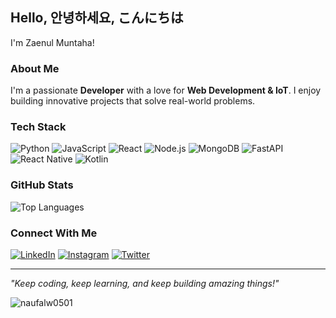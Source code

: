 ## Hello, 안녕하세요, こんにちは
I'm Zaenul Muntaha!

### About Me
I'm a passionate **Developer** with a love for **Web Development & IoT**. I enjoy building innovative projects that solve real-world problems.

### Tech Stack
![Python](https://img.shields.io/badge/Python-3776AB?style=for-the-badge&logo=python&logoColor=white)
![JavaScript](https://img.shields.io/badge/JavaScript-F7DF1E?style=for-the-badge&logo=javascript&logoColor=black)
![React](https://img.shields.io/badge/React-61DAFB?style=for-the-badge&logo=react&logoColor=black)
![Node.js](https://img.shields.io/badge/Node.js-339933?style=for-the-badge&logo=nodedotjs&logoColor=white)
![MongoDB](https://img.shields.io/badge/MongoDB-47A248?style=for-the-badge&logo=mongodb&logoColor=white)
![FastAPI](https://img.shields.io/badge/FastAPI-009688?style=for-the-badge&logo=fastapi&logoColor=white)
![React Native](https://img.shields.io/badge/React%20Native-61DAFB?style=for-the-badge&logo=react&logoColor=black)
![Kotlin](https://img.shields.io/badge/Kotlin-0095D5?style=for-the-badge&logo=kotlin&logoColor=white)

### GitHub Stats
![Top Languages](https://github-readme-stats.vercel.app/api/top-langs/?username=mazzennn&layout=compact&theme=tokyonight)

### Connect With Me
[![LinkedIn](https://img.shields.io/badge/LinkedIn-%230077B5.svg?style=for-the-badge&logo=linkedin&logoColor=white)](https://www.linkedin.com/in/zaenul-muntaha-332493240/)
[![Instagram](https://img.shields.io/badge/Instagram-%23E4405F.svg?style=for-the-badge&logo=instagram&logoColor=white)](https://instagram.com/mazzen.id)
[![Twitter](https://img.shields.io/badge/Twitter-%231DA1F2.svg?style=for-the-badge&logo=twitter&logoColor=white)](https://twitter.com/yourusername)

---
*"Keep coding, keep learning, and keep building amazing things!"* 

<p><img alt="naufalw0501"  src="https://komarev.com/ghpvc/?username=mazzennn&label=Profile%20views&color=blue&style=flat"/></p>
